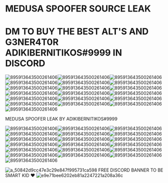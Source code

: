 # MEDUSA SPOOFER SOURCE LEAK
# DM TO BUY THE BEST ALT'S AND G3NER4T0R ADIKIBERNITIKOS#9999 IN DISCORD
![895913643500261406](https://user-images.githubusercontent.com/104916881/166718531-14df6a62-b82c-416b-81dc-6029a6cc1562.gif)![895913643500261406](https://user-images.githubusercontent.com/104916881/166718531-14df6a62-b82c-416b-81dc-6029a6cc1562.gif)![895913643500261406](https://user-images.githubusercontent.com/104916881/166718531-14df6a62-b82c-416b-81dc-6029a6cc1562.gif)![895913643500261406](https://user-images.githubusercontent.com/104916881/166718531-14df6a62-b82c-416b-81dc-6029a6cc1562.gif)![895913643500261406](https://user-images.githubusercontent.com/104916881/166718531-14df6a62-b82c-416b-81dc-6029a6cc1562.gif)![895913643500261406](https://user-images.githubusercontent.com/104916881/166718531-14df6a62-b82c-416b-81dc-6029a6cc1562.gif)![895913643500261406](https://user-images.githubusercontent.com/104916881/166718531-14df6a62-b82c-416b-81dc-6029a6cc1562.gif)![895913643500261406](https://user-images.githubusercontent.com/104916881/166718531-14df6a62-b82c-416b-81dc-6029a6cc1562.gif)![895913643500261406](https://user-images.githubusercontent.com/104916881/166718531-14df6a62-b82c-416b-81dc-6029a6cc1562.gif)![895913643500261406](https://user-images.githubusercontent.com/104916881/166718531-14df6a62-b82c-416b-81dc-6029a6cc1562.gif)![895913643500261406](https://user-images.githubusercontent.com/104916881/166718531-14df6a62-b82c-416b-81dc-6029a6cc1562.gif)![895913643500261406](https://user-images.githubusercontent.com/104916881/166718531-14df6a62-b82c-416b-81dc-6029a6cc1562.gif)![895913643500261406](https://user-images.githubusercontent.com/104916881/166718531-14df6a62-b82c-416b-81dc-6029a6cc1562.gif)![895913643500261406](https://user-images.githubusercontent.com/104916881/166718531-14df6a62-b82c-416b-81dc-6029a6cc1562.gif)![895913643500261406](https://user-images.githubusercontent.com/104916881/166718531-14df6a62-b82c-416b-81dc-6029a6cc1562.gif)![895913643500261406](https://user-images.githubusercontent.com/104916881/166718531-14df6a62-b82c-416b-81dc-6029a6cc1562.gif)![895913643500261406](https://user-images.githubusercontent.com/104916881/166718531-14df6a62-b82c-416b-81dc-6029a6cc1562.gif)![895913643500261406](https://user-images.githubusercontent.com/104916881/166718531-14df6a62-b82c-416b-81dc-6029a6cc1562.gif)![895913643500261406](https://user-images.githubusercontent.com/104916881/166718531-14df6a62-b82c-416b-81dc-6029a6cc1562.gif)

MEDUSA SPOOFER LEAK BY ADIKIBERNITIKOS#9999

![895913643500261406](https://user-images.githubusercontent.com/104916881/166718531-14df6a62-b82c-416b-81dc-6029a6cc1562.gif)![895913643500261406](https://user-images.githubusercontent.com/104916881/166718531-14df6a62-b82c-416b-81dc-6029a6cc1562.gif)![895913643500261406](https://user-images.githubusercontent.com/104916881/166718531-14df6a62-b82c-416b-81dc-6029a6cc1562.gif)![895913643500261406](https://user-images.githubusercontent.com/104916881/166718531-14df6a62-b82c-416b-81dc-6029a6cc1562.gif)![895913643500261406](https://user-images.githubusercontent.com/104916881/166718531-14df6a62-b82c-416b-81dc-6029a6cc1562.gif)![895913643500261406](https://user-images.githubusercontent.com/104916881/166718531-14df6a62-b82c-416b-81dc-6029a6cc1562.gif)![895913643500261406](https://user-images.githubusercontent.com/104916881/166718531-14df6a62-b82c-416b-81dc-6029a6cc1562.gif)![895913643500261406](https://user-images.githubusercontent.com/104916881/166718531-14df6a62-b82c-416b-81dc-6029a6cc1562.gif)![895913643500261406](https://user-images.githubusercontent.com/104916881/166718531-14df6a62-b82c-416b-81dc-6029a6cc1562.gif)![895913643500261406](https://user-images.githubusercontent.com/104916881/166718531-14df6a62-b82c-416b-81dc-6029a6cc1562.gif)![895913643500261406](https://user-images.githubusercontent.com/104916881/166718531-14df6a62-b82c-416b-81dc-6029a6cc1562.gif)![895913643500261406](https://user-images.githubusercontent.com/104916881/166718531-14df6a62-b82c-416b-81dc-6029a6cc1562.gif)![895913643500261406](https://user-images.githubusercontent.com/104916881/166718531-14df6a62-b82c-416b-81dc-6029a6cc1562.gif)![895913643500261406](https://user-images.githubusercontent.com/104916881/166718531-14df6a62-b82c-416b-81dc-6029a6cc1562.gif)![895913643500261406](https://user-images.githubusercontent.com/104916881/166718531-14df6a62-b82c-416b-81dc-6029a6cc1562.gif)![895913643500261406](https://user-images.githubusercontent.com/104916881/166718531-14df6a62-b82c-416b-81dc-6029a6cc1562.gif)![895913643500261406](https://user-images.githubusercontent.com/104916881/166718531-14df6a62-b82c-416b-81dc-6029a6cc1562.gif)![895913643500261406](https://user-images.githubusercontent.com/104916881/166718531-14df6a62-b82c-416b-81dc-6029a6cc1562.gif)![895913643500261406](https://user-images.githubusercontent.com/104916881/166718531-14df6a62-b82c-416b-81dc-6029a6cc1562.gif)

![a_50842d9cc47e3c29e847f995731ca598](https://user-images.githubusercontent.com/104916881/166725406-0a842208-4c24-451b-8b6f-adef6bbbe801.gif) FREE DISCORD BANNER TO BE SMART KID ❤
![e9e71bee6202eb81a2247221a208a36c](https://user-images.githubusercontent.com/104916881/166725420-0195cb74-7693-48eb-abd3-db11f9f97c0e.jpg)
